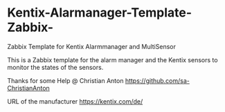 # Kentix-Alarmanager-Template-Zabbix-
Zabbix Template for Kentix Alarmmanager and MultiSensor

This is a Zabbix template for the alarm manager and the Kentix sensors to monitor the states of the sensors. 

Thanks for some Help @ Christian Anton https://github.com/sa-ChristianAnton


URL of the manufacturer 
https://kentix.com/de/
